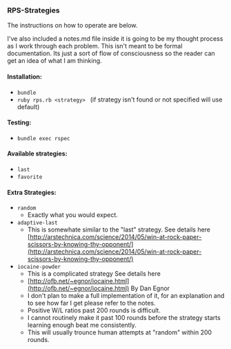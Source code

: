 ### RPS-Strategies
The instructions on how to operate are below.

 I've also included a notes.md file inside it is going to be my thought process as I work through each problem. This isn't meant to be formal documentation. Its just a sort of flow of consciousness so the reader can get an idea of what I am thinking.

#### Installation:
* ``` bundle ```
* ```ruby rps.rb <strategy> ``` (if strategy isn't found or not specified will use default)

#### Testing:
* ``` bundle exec rspec ```

#### Available strategies:
* ```last ```
* ```favorite ```

#### Extra Strategies:
* ```random```
  * Exactly what you would expect.
* ```adaptive-last ```
  * This is somewhate similar to the "last" strategy. See details here [http://arstechnica.com/science/2014/05/win-at-rock-paper-scissors-by-knowing-thy-opponent/](http://arstechnica.com/science/2014/05/win-at-rock-paper-scissors-by-knowing-thy-opponent/)
* ```iocaine-powder```
  * This is a complicated strategy See details here
  * [http://ofb.net/~egnor/iocaine.html](http://ofb.net/~egnor/iocaine.html) By Dan Egnor
  *  I don't plan to make a full implementation of it, for an explanation and to see how far I get please refer to the notes.
  * Positive W/L ratios past 200 rounds is difficult.
  * I cannot routinely make it past 100 rounds before the strategy starts learning enough beat me consistently.
  * This will usually trounce human attempts at "random" within 200 rounds.
